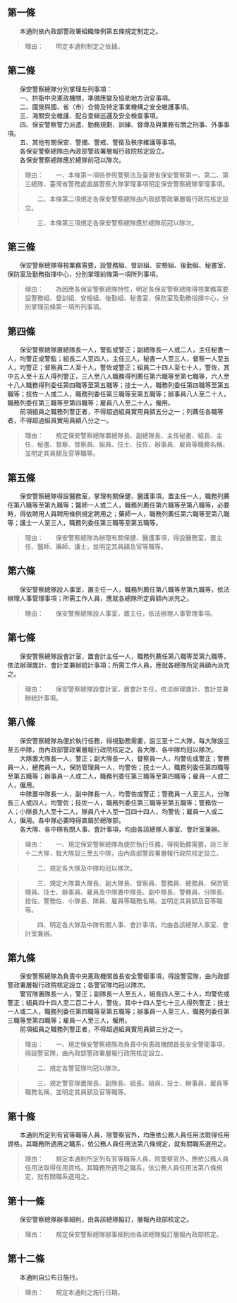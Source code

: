 第一條 
-------
　　本通則依內政部警政署組織條例第五條規定制定之。  
> 理由：　　明定本通則制定之依據。



第二條 
-------
　　保安警察總隊分別掌理左列事項：  
　　一、拱衛中央憲政機關，準備應變及協助地方治安事項。  
　　二、國營與國、省（市）合營及特定事業機構之安全維護事項。  
　　三、海關安全維護、配合查緝巡邏及安全檢查事項。  
　　四、保安警察警力派遣、勤務規劃、訓練、督導及與業務有關之刑事、外事事項。  
　　五、其他有關保安、警備、警戒、警衛及秩序維護等事項。  
　　各保安警察總隊由內政部警政署層報行政院核定設立。  
　　各保安警察總隊應於總隊前冠以隊次。  
> 理由：　　一、本條第一項係參照警察法及臺灣省保安警察第一、第二、第三總隊、臺灣省警務處直屬警察大隊掌理事項明定保安警察總隊掌理事項。

> 　　二、本條第二項規定各保安警察總隊由內政部警政署層報行政院核定設立。

> 　　三、本條第三項規定各保安警察總隊應於總隊前冠以隊次。



第三條 
-------
　　保安警察總隊得視業務需要，設警務組、督訓組、安檢組、後勤組、秘書室、保防室及勤務指揮中心，分別掌理前條第一項所列事項。  
> 理由：　　為因應各保安警察總隊特性，明定各保安警察總隊得視業務需要設警務組、督訓組、安檢組、後勤組、秘書室、保防室及勤務指揮中心，分別掌理前條第一項所列事項。



第四條 
-------
　　保安警察總隊置總隊長一人，警監或警正；副總隊長一人或二人，主任秘書一人，均警正或警監；組長二人至四人，主任三人，秘書一人至三人，督察一人至五人，均警正；督察員二人至十人，警佐或警正；組員二十四人至七十人，警佐，其中五人至十五人得列警正，三人至八人職務得列薦任第六職等至第七職等，六人至十八人職務得列委任第四職等至第五職等；技士一人，職務列委任第四職等至第五職等；技佐一人或二人，職務列委任第三職等至第五職等；辦事員八人至二十人，職務列委任第三職等至第四職等；雇員八人至二十人，僱用。  
　　前項組員之職務列警正者，不得超過組員實用員額五分之一；列薦任各職等者，不得超過組員實用員額八分之一。  
> 理由：　　規定保安警察總隊置總隊長、副總隊長、主任秘書、組長、主任、秘書、督察、督察員、組員、技士、技佐、辦事員、雇員等職務名稱，並明定其員額及官等職等。



第五條 
-------
　　保安警察總隊得設醫務室，掌理有關保健、醫護事項，置主任一人，職務列薦任第八職等至第九職等；醫師一人或二人，職務列薦任第六職等至第八職等，必要時，得依聘用人員聘用條例規定聘用之；藥師一人，職務列薦任第六職等至第八職等；護士一人至三人，職務列委任第三職等至第五職等。  
> 理由：　　保安警察總隊為辦理有關保健、醫護事項，得設醫務室，置主任、醫師、藥師、護士，並明定其員額及官等職等。



第六條 
-------
　　保安警察總隊設人事室，置主任一人，職務列薦任第八職等至第九職等，依法辦理人事管理事項；所需工作人員，應就各總隊所定員額內派充之。  
> 理由：　　保安警察總隊設人事室，置主任，依法辦理人事管理事項。



第七條 
-------
　　保安警察總隊設會計室，置會計主任一人，職務列薦任第八職等至第九職等，依法辦理歲計、會計並兼辦統計事項；所需工作人員，應就各總隊所定員額內派充之。  
> 理由：　　保安警察總隊設會計室，置會計主任，依法辦理歲計、會計並兼辦統計事項。



第八條 
-------
　　保安警察總隊為便於執行任務，得視勤務需要，設三至十二大隊，每大隊設三至五中隊，由內政部警政署層報行政院核定之。各大隊、各中隊均冠以隊次。  
　　大隊置大隊長一人，警正；副大隊長一人，督察員一人，均警佐或警正；警務員一人，總務員一人，保防管理員一人，均警佐；技士一人，職務列委任第四職等至第五職等；辦事員一人或二人，職務列委任第三職等至第四職等；雇員一人或二人，僱用。  
　　中隊置中隊長一人，副中隊長一人，均警佐或警正；警務員一人至三人，分隊長三人或四人，均警佐；技佐一人，職務列委任第三職等至第五職等；警務佐一人；小隊長九人至十二人，隊員八十人至一百四十四人，均警佐；雇員一人或二人，僱用。各中隊必要時得直屬於總隊部。  
　　各大隊、各中隊有關人事、會計事項，均由各該總隊人事室、會計室兼辦。  
> 理由：　　一、規定保安警察總隊為便於執行任務，得視勤務需要，設三至十二大隊，每大隊設三至五中隊，由內政部警政署層報行政院核定設立。

> 　　二、規定各大隊及中隊均冠以隊次。

> 　　三、規定大隊置大隊長、副大隊長、督察員、警務員、總務員、保防管理員、技士、辦事員、雇員及中隊置中隊長、副中隊長、警務員、分隊長、技佐、警務佐、小隊長、隊員、雇員等職務名稱，並明定其員額及官等職等。

> 　　四、明定各大隊及中隊有關人事、會計事項，均由各該總隊人事室、會計室兼辦。



第九條 
-------
　　保安警察總隊為負責中央憲政機關首長安全警衛事項，得設警官隊，由內政部警政署層報行政院核定設立；各警官隊均冠以隊次。  
　　警官隊置隊長一人，警正；副隊長一人至五人，組長四人至二十人，均警佐或警正；組員四十四人至二百二十人，警佐，其中十四人至七十三人得列警正；技士一人或二人，職務列委任第四職等至第五職等；辦事員一人至三人，職務列委任第三職等至第四職等；雇員一人至三人，僱用。  
　　前項組員之職務列警正者，不得超過組員實用員額三分之一。  
> 理由：　　一、規定保安警察總隊為負責中央憲政機關首長安全警衛事項，得設警官隊，由內政部警政署層報行政院核定設立。

> 　　二、規定各警官隊均冠以隊次。

> 　　三、規定警官隊置隊長、副隊長、組長、組員、技士、辦事員、雇員等職務名稱，並明定其員額及官等職等。



第十條 
-------
　　本通則所定列有官等職等人員，除警察官外，均應依公務人員任用法取得任用資格。其職務所適用之職系，依公務人員任用法第八條規定，就有關職系選用之。  
> 理由：　　規定本通則所定列有官等職等人員，除警察官外，應依公務人員任用法取得任用資格。其職務所適用之職系，依公務人員任用法第八條規定，就有關職系選用之。



第十一條 
---------
　　保安警察總隊辦事細則，由各該總隊擬訂，層報內政部核定之。  
> 理由：　　規定保安警察總隊辦事細則由各該總隊擬訂層報內政部核定。



第十二條 
---------
　　本通則自公布日施行。  
> 理由：　　規定本通則之施行日期。